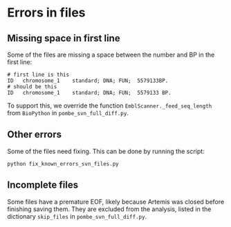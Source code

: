 # Errors in files

## Missing space in first line

Some of the files are missing a space between the number and BP in the first line:

```
# first line is this
ID   chromosome_1    standard; DNA; FUN;  5579133BP.
# should be this
ID   chromosome_1    standard; DNA; FUN;  5579133 BP.
```

To support this, we override the function `EmblScanner._feed_seq_length` from `BioPython` in `pombe_svn_full_diff.py`.

## Other errors

Some of the files need fixing. This can be done by running the script:

```
python fix_known_errors_svn_files.py
```

## Incomplete files

Some files have a premature EOF, likely because Artemis was closed before finishing saving them. They are excluded from the analysis, listed in the dictionary `skip_files` in `pombe_svn_full_diff.py`.

